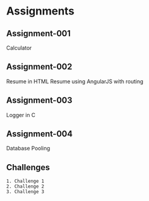 # Assignments

## Assignment-001
Calculator

## Assignment-002
Resume in HTML
Resume using AngularJS with routing

## Assignment-003
Logger in C

## Assignment-004
Database Pooling

## Challenges
    1. Challenge 1
    2. Challenge 2
    3. Challenge 3

